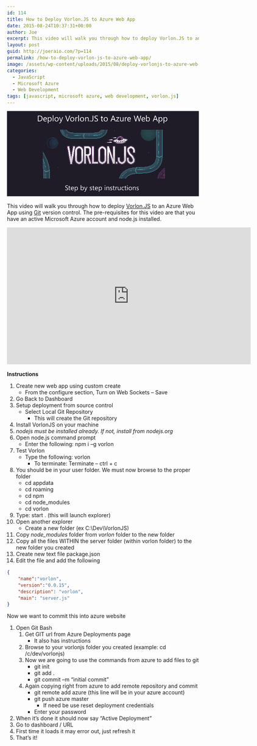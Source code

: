 ```yaml
---
id: 114
title: How to Deploy Vorlon.JS to Azure Web App
date: 2015-08-24T10:37:31+00:00
author: Joe
excerpt: This video will walk you through how to deploy Vorlon.JS to an Azure Web App using Git version control. The pre-requisites for this video are that you have an active Microsoft Azure account and node.js installed.
layout: post
guid: http://joeraio.com/?p=114
permalink: /how-to-deploy-vorlon-js-to-azure-web-app/
image: /assets/wp-content/uploads/2015/08/deploy-vorlonjs-to-azure-web-app.png
categories:
  - JavaScript
  - Microsoft Azure
  - Web Development
tags: [javascript, microsoft azure, web development, vorlon.js]
---
```

![How to Deploy Vorlon.JS to Azure Web App](/assets/wp-content/uploads/2015/08/deploy-vorlonjs-to-azure-web-app.png)

This video will walk you through how to deploy [Vorlon.JS](http://www.vorlonjs.io/) to an Azure Web App using [Git](https://git-scm.com/) version control. The pre-requisites for this video are that you have an active Microsoft Azure account and node.js installed.

<iframe src="https://channel9.msdn.com/Blogs/joeraio/Deploying-VorlonJS-to-Azure-Web-App-for-Remote-Debugging/player" width="640" height="360" allowFullScreen frameBorder="0"></iframe>

**Instructions** 

  1. Create new web app using custom create 
      - From the configure section, Turn on Web Sockets – Save
  2. Go Back to Dashboard
  3. Setup deployment from source control 
      - Select Local Git Repository 
          - This will create the Git repository
  4. Install VorlonJS on your machine
  5. _nodejs must be installed already. If not, install from nodejs.org_
  6. Open node.js command prompt
      - Enter the following: npm i –g vorlon
  7. Test Vorlon
      - Type the following: vorlon 
          - To terminate: Terminate – ctrl + c
  8. You should be in your user folder. We must now browse to the proper folder 
      - cd appdata
      - cd roaming
      - cd npm
      - cd node_modules
      - cd vorlon
  9. Type: start . (this will launch explorer)
 10. Open another explorer 
      - Create a new folder (ex C:\Dev\VorlonJS)
 11. Copy _node_modules_ folder from _vorlon_ folder to the new folder
 12. Copy all the files WITHIN the server folder (within vorlon folder) to the new folder you created
 13. Create new text file package.json
 14. Edit the file and add the following

```json
{
    "name":"vorlon",
    "version":"0.0.15",
    "description": "vorlon",
    "main": "server.js"
}
```

Now we want to commit this into azure website

  1. Open Git Bash
      1. Get GIT url from Azure Deployments page 
          - It also has instructions
      2. Browse to your vorlonjs folder you created (example: cd /c/dev/vorlonjs)
      3. Now we are going to use the commands from azure to add files to git 
          - git init
          - git add .
          - git commit –m &#8220;initial commit&#8221;
      4. Again copying right from azure to add remote repository and commit 
          - git remote add azure (this line will be in your azure account)
          - git push azure master 
              - If need be use reset deployment credentials
          - Enter your password
  2. When it&#8217;s done it should now say &#8220;Active Deployment&#8221;
  3. Go to dashboard / URL
  4. First time it loads it may error out, just refresh it
  5. That&#8217;s it!